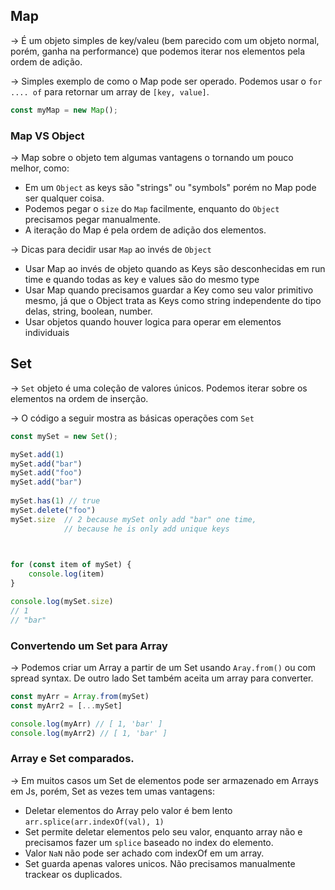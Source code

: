 
## Map

-> É um objeto simples de key/valeu (bem parecido com um objeto normal, porém, ganha na performance) que podemos iterar nos elementos pela ordem de adição.

-> Simples exemplo de como o Map pode ser operado. Podemos usar o `for .... of` para retornar um array de `[key, value]`.

```javascript
const myMap = new Map();
```

### Map VS Object

-> Map sobre o objeto tem algumas vantagens o tornando um pouco melhor, como:
- Em um `Object` as keys são "strings" ou "symbols" porém no Map pode ser qualquer coisa.
- Podemos pegar  o `size` do `Map` facilmente, enquanto do `Object` precisamos pegar manualmente.
- A iteração do Map é pela ordem de adição dos elementos.

-> Dicas para decidir usar `Map` ao invés de `Object`
- Usar Map ao invés de objeto quando as Keys são desconhecidas em run time e quando todas as key e values são do mesmo type
- Usar Map quando precisamos guardar a Key como seu valor primitivo mesmo, já que o Object trata as Keys como string independente do tipo delas, string, boolean, number.
- Usar objetos quando houver logica para operar em elementos individuais

## Set

-> `Set` objeto é uma coleção de valores únicos. Podemos iterar sobre os elementos na ordem de inserção. 

-> O código a seguir mostra as básicas operações com `Set`
```javascript
const mySet = new Set(); 

mySet.add(1)
mySet.add("bar")
mySet.add("foo")
mySet.add("bar")
  
mySet.has(1) // true
mySet.delete("foo")
mySet.size  // 2 because mySet only add "bar" one time,
			// because he is only add unique keys

  

for (const item of mySet) {
	console.log(item)
}

console.log(mySet.size)
// 1
// "bar"
```

### Convertendo um Set para Array

-> Podemos criar um Array a partir de um Set usando `Aray.from()` ou com spread syntax. De outro lado Set também aceita um array para converter.

```javascript
const myArr = Array.from(mySet)
const myArr2 = [...mySet]

console.log(myArr) // [ 1, 'bar' ]
console.log(myArr2) // [ 1, 'bar' ]
```

### Array e Set comparados.

-> Em muitos casos um Set de elementos pode ser armazenado em Arrays em Js, porém, Set as vezes tem umas vantagens:
- Deletar elementos do Array pelo valor é bem lento `arr.splice(arr.indexOf(val), 1)`
- Set permite deletar elementos pelo seu valor, enquanto array não e precisamos fazer um `splice` baseado no index do elemento.
- Valor `NaN` não pode ser achado com indexOf em um array.
- Set guarda apenas valores unicos. Não precisamos manualmente trackear os duplicados.